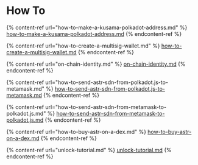 # How To

{% content-ref url="how-to-make-a-kusama-polkadot-address.md" %}
[how-to-make-a-kusama-polkadot-address.md](how-to-make-a-kusama-polkadot-address.md)
{% endcontent-ref %}

{% content-ref url="how-to-create-a-multisig-wallet.md" %}
[how-to-create-a-multisig-wallet.md](how-to-create-a-multisig-wallet.md)
{% endcontent-ref %}

{% content-ref url="on-chain-identity.md" %}
[on-chain-identity.md](on-chain-identity.md)
{% endcontent-ref %}

{% content-ref url="how-to-send-astr-sdn-from-polkadot.js-to-metamask.md" %}
[how-to-send-astr-sdn-from-polkadot.js-to-metamask.md](how-to-send-astr-sdn-from-polkadot.js-to-metamask.md)
{% endcontent-ref %}

{% content-ref url="how-to-send-astr-sdn-from-metamask-to-polkadot.js.md" %}
[how-to-send-astr-sdn-from-metamask-to-polkadot.js.md](how-to-send-astr-sdn-from-metamask-to-polkadot.js.md)
{% endcontent-ref %}

{% content-ref url="how-to-buy-astr-on-a-dex.md" %}
[how-to-buy-astr-on-a-dex.md](how-to-buy-astr-on-a-dex.md)
{% endcontent-ref %}

{% content-ref url="unlock-tutorial.md" %}
[unlock-tutorial.md](unlock-tutorial.md)
{% endcontent-ref %}
